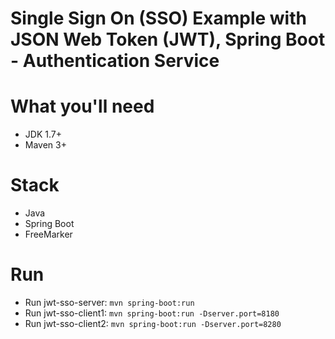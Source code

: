 # Single Sign On (SSO) Example with JSON Web Token (JWT), Spring Boot - Authentication Service

# What you'll need
- JDK 1.7+
- Maven 3+

# Stack
- Java
- Spring Boot
- FreeMarker

# Run
- Run jwt-sso-server: `mvn spring-boot:run`
- Run jwt-sso-client1: `mvn spring-boot:run -Dserver.port=8180`
- Run jwt-sso-client2: `mvn spring-boot:run -Dserver.port=8280`
